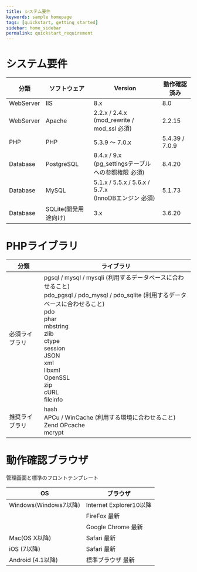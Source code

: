 ```yaml
---
title: システム要件
keywords: sample homepage
tags: [quickstart, getting_started]
sidebar: home_sidebar
permalink: quickstart_requirement
---
```



# システム要件

| 分類 | ソフトウェア|Version|動作確認済み|
|---|-------|---|-------|
|WebServer|IIS | 8.x | 8.0 |
|WebServer|Apache |2.2.x / 2.4.x <br> (mod_rewrite / mod_ssl 必須) | 2.2.15 |
|PHP | PHP | 5.3.9 ～ 7.0.x |5.4.39 / 7.0.9 |
|Database|PostgreSQL| 8.4.x / 9.x <br> (pg_settingsテーブルへの参照権限 必須) |8.4.20|
|Database|MySQL|5.1.x / 5.5.x / 5.6.x / 5.7.x <br> (InnoDBエンジン 必須) |5.1.73|
|Database|SQLite(開発用途向け) |3.x |3.6.20|

# PHPライブラリ

| 分類 | ライブラリ|
|---|---|
|必須ライブラリ|pgsql / mysql / mysqli (利用するデータベースに合わせること) <br> pdo_pgsql / pdo_mysql / pdo_sqlite (利用するデータベースに合わせること) <br> pdo <br> phar <br> mbstring <br> zlib <br> ctype <br> session <br> JSON <br> xml <br> libxml <br> OpenSSL <br> zip <br> cURL <br> fileinfo |
|推奨ライブラリ|hash <br> APCu / WinCache (利用する環境に合わせること) <br> Zend OPcache <br> mcrypt |

# 動作確認ブラウザ

管理画面と標準のフロントテンプレート

| OS | ブラウザ|
|---|-------|
|Windows(Windows7以降) | Internet Explorer10以降|
||FireFox 最新 |
|| Google Chrome 最新 |
|Mac(OS X以降)|Safari 最新|
|iOS (7以降)|Safari 最新|
|Android (4.1以降)| 標準ブラウザ 最新|
